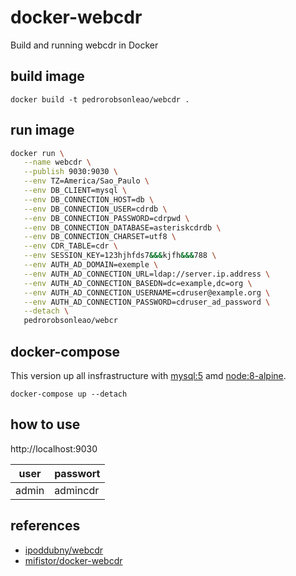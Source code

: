 # docker-webcdr

Build and running webcdr in Docker


## build image

`docker build -t pedrorobsonleao/webcdr .`

## run image

```bash
docker run \
   --name webcdr \
   --publish 9030:9030 \
   --env TZ=America/Sao_Paulo \
   --env DB_CLIENT=mysql \
   --env DB_CONNECTION_HOST=db \
   --env DB_CONNECTION_USER=cdrdb \
   --env DB_CONNECTION_PASSWORD=cdrpwd \
   --env DB_CONNECTION_DATABASE=asteriskcdrdb \
   --env DB_CONNECTION_CHARSET=utf8 \
   --env CDR_TABLE=cdr \
   --env SESSION_KEY=123hjhfds7&&&kjfh&&&788 \
   --env AUTH_AD_DOMAIN=exemple \
   --env AUTH_AD_CONNECTION_URL=ldap://server.ip.address \
   --env AUTH_AD_CONNECTION_BASEDN=dc=example,dc=org \
   --env AUTH_AD_CONNECTION_USERNAME=cdruser@example.org \
   --env AUTH_AD_CONNECTION_PASSWORD=cdruser_ad_password \
   --detach \
   pedrorobsonleao/webcr
```

## docker-compose

This version up all insfrastructure with [mysql:5](https://hub.docker.com/_/mysql) amd [node:8-alpine](https://hub.docker.com/_/node/).

`docker-compose up --detach`

## how to use

http://localhost:9030

|user|passwort|
|-|-|
|admin|admincdr|

## references

* [ipoddubny/webcdr](https://github.com/ipoddubny/webcdr)
* [mifistor/docker-webcdr](https://github.com/mifistor/docker-webcdr)
